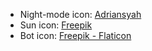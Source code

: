 - Night-mode icon: [Adriansyah](https://www.flaticon.com/authors/adriansyah)
- Sun icon: [Freepik](https://www.freepik.com/)
- Bot icon: [Freepik - Flaticon](https://www.flaticon.com/free-icons/bot)
